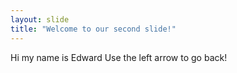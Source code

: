 ```yaml
---
layout: slide
title: "Welcome to our second slide!"
---
```

Hi my name is Edward
Use the left arrow to go back!
